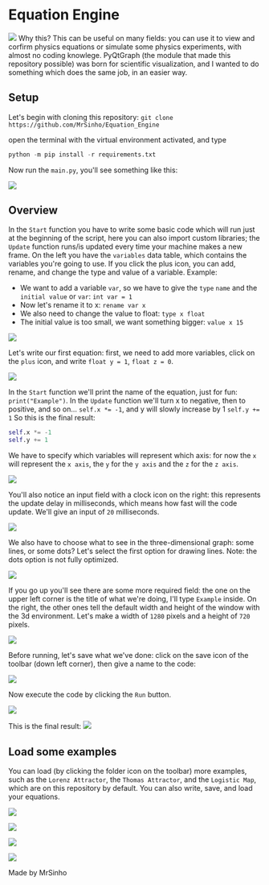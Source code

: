 # Equation Engine
![](Images/preview.PNG)
Why this? This can be useful on many fields: you can use it to view and corfirm physics equations or simulate some physics experiments, with almost no coding knowlege. PyQtGraph (the module that made this repository possible) was born for scientific visualization, and I wanted to do something which does the same job, in an easier way.

## Setup
Let's begin with cloning this repository:
```git clone https://github.com/MrSinho/Equation_Engine```

open the terminal with the virtual environment activated, and type 
```python
python -m pip install -r requirements.txt
```
Now run the ```main.py```, you'll see something like this: 

![](Images/empty_window.PNG)

## Overview
In the ```Start``` function you have to write some basic code which will run just at the beginning of the script, here you can also import custom libraries; the ```Update``` function runs/is updated every time your machine makes a new frame. On the left you have the ```variables``` data table, which contains the variables you're going to use. If you click the plus icon, you can add, rename, and change the type and value of a variable. 
Example: 
- We want to add a variable ```var```, so we have to give the ```type``` ```name``` and the ```initial value``` or ```var```: ```int var = 1```
- Now let's rename it to x: ```rename var x```
- We also need to change the value to float: ```type x float```
- The initial value is too small, we want something bigger: ```value x 15```

![](Images/add_variable.PNG)

Let's write our first equation: first, we need to add more variables, click on the ```plus``` icon, and write ```float y = 1```, ```float z = 0```.

![](Images/var_table.PNG)

In the ```Start``` function we'll print the name of the equation, just for fun: ```print("Example")```. 
In the ```Update``` function we'll turn x to negative, then to positive, and so on... ```self.x *= -1```, and y will slowly increase by 1 ```self.y += 1``` So this is the final result:
```python
self.x *= -1
self.y += 1
```
We have to specify which variables will represent which axis: for now the ```x``` will represent the ```x axis```, the ```y``` for the ```y axis``` and the ```z``` for the ```z axis```.

![](Images/axis.PNG)

You'll also notice an input field with a clock icon on the right: this represents the update delay in milliseconds, which means how fast will the code update. We'll give an input of ```20``` milliseconds.

![](Images/axes_update.PNG)

We also have to choose what to see in the three-dimensional graph: some lines, or some dots? Let's select the first option for drawing lines. Note: the dots option is not fully optimized.

![](Images/checkbox.PNG)

If you go up you'll see there are some more required field: the one on the upper left corner is the title of what we're doing, I'll type ```Example``` inside. On the right, the other ones tell the default width and height of the window with the 3d environment. Let's make a width of ```1280``` pixels and a height of ```720``` pixels.

![](Images/window_setup.PNG)

Before running, let's save what we've done: click on the save icon of the toolbar (down left corner), then give a name to the code:

![](Images/save.PNG)

Now execute the code by clicking the ```Run``` button.

![](Images/window.PNG)

This is the final result:
![](Images/example_sim.PNG)

## Load some examples
You can load (by clicking the folder icon on the toolbar) more examples, such as the ```Lorenz Attractor```, the ```Thomas Attractor```, and the ```Logistic Map```, which are on this repository by default. You can also write, save, and load your equations.

![](Images/load_example.PNG)

![](Images/thomas.PNG)

![](Images/Lorenz2.PNG)

![](Images/thomas5.PNG)

Made by MrSinho
